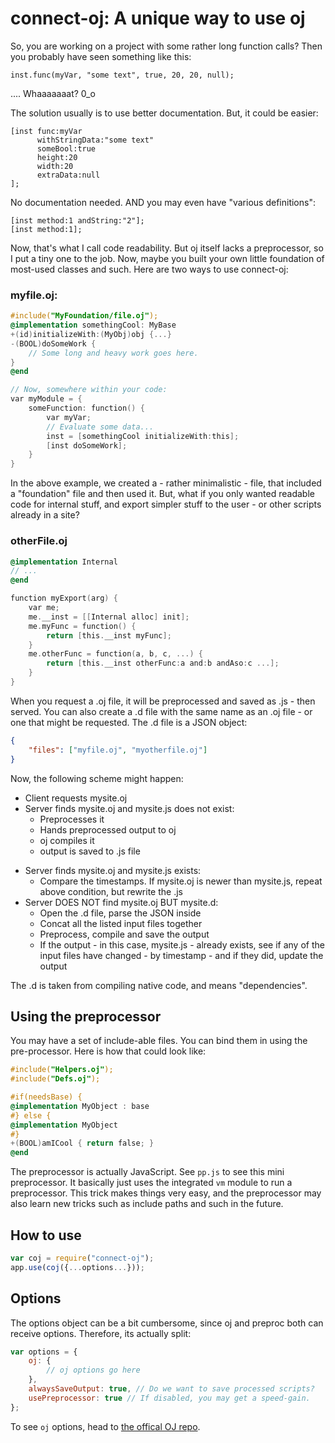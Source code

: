 # connect-oj: A unique way to use oj

So, you are working on a project with some rather long function calls? Then you probably have seen something like this:

    inst.func(myVar, "some text", true, 20, 20, null);

.... Whaaaaaaat? 0_o

The solution usually is to use better documentation. But, it could be easier:

    [inst func:myVar
          withStringData:"some text"
          someBool:true
          height:20
          width:20
          extraData:null
    ];

No documentation needed. AND you may even have "various definitions":

    [inst method:1 andString:"2"];
    [inst method:1];

Now, that's what I call code readability. But oj itself lacks a preprocessor, so I put a tiny one to the job. Now, maybe you built your own little foundation of most-used classes and such. Here are two ways to use connect-oj:

### myfile.oj:
```objective-c
#include("MyFoundation/file.oj");
@implementation somethingCool: MyBase
+(id)initializeWith:(MyObj)obj {...}
-(BOOL)doSomeWork {
    // Some long and heavy work goes here.
}
@end

// Now, somewhere within your code:
var myModule = {
    someFunction: function() {
        var myVar;
        // Evaluate some data...
        inst = [somethingCool initializeWith:this];
        [inst doSomeWork];
    }
}
```

In the above example, we created a - rather minimalistic - file, that included a "foundation" file and then used it. But, what if you only wanted readable code  for internal stuff, and export simpler stuff to the user - or other scripts already in a site?

### otherFile.oj
```objective-c
@implementation Internal
// ...
@end

function myExport(arg) {
    var me;
    me.__inst = [[Internal alloc] init];
    me.myFunc = function() {
        return [this.__inst myFunc];
    }
    me.otherFunc = function(a, b, c, ...) {
        return [this.__inst otherFunc:a and:b andAso:c ...];
    }
}
```

When you request a .oj file, it will be preprocessed and saved as .js - then served. You can also create a .d file with the same name as an .oj file - or one that might be requested. The .d file is a JSON object:

```json
{
    "files": ["myfile.oj", "myotherfile.oj"]
}
```

Now, the following scheme might happen:

- Client requests mysite.oj
- Server finds mysite.oj and mysite.js does not exist:
    * Preprocesses it
    * Hands preprocessed output to oj
    * oj compiles it
    * output is saved to .js file
* Server finds mysite.oj and mysite.js exists:
    * Compare the timestamps. If mysite.oj is newer than mysite.js, repeat above condition, but rewrite the .js
* Server DOES NOT find mysite.oj BUT mysite.d:
    * Open the .d file, parse the JSON inside
    * Concat all the listed input files together
    * Preprocess, compile and save the output
    * If the output - in this case, mysite.js - already exists, see if any of the input files have changed - by timestamp - and if they did, update the output


The .d is taken from compiling native code, and means "dependencies".

## Using the preprocessor
You may have a set of include-able files. You can bind them in using the pre-processor. Here is how that could look like:

```objective-c
#include("Helpers.oj");
#include("Defs.oj");

#if(needsBase) {
@implementation MyObject : base
#} else {
@implementation MyObject
#}
+(BOOL)amICool { return false; }
@end
```

The preprocessor is actually JavaScript. See `pp.js` to see this mini preprocessor. It basically just uses the integrated `vm` module to run a preprocessor.
This trick makes things very easy, and the preprocessor may also learn new tricks such as include paths and such in the future.

## How to use
```javascript
var coj = require("connect-oj");
app.use(coj({...options...}));
```

## Options
The options object can be a bit cumbersome, since oj and preproc both can receive options. Therefore, its actually split:

```JavaScript
var options = {
    oj: {
        // oj options go here
    },
    alwaysSaveOutput: true, // Do we want to save processed scripts?
    usePreprocessor: true // If disabled, you may get a speed-gain.
};
```

To see `oj` options, head to [the offical OJ repo](https://github.com/musictheory/oj/tree/1.0).
